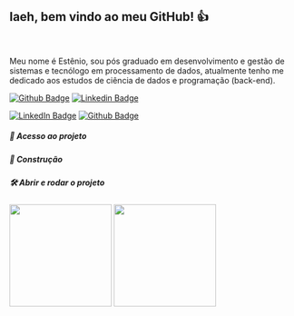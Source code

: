 ## Iaeh, bem vindo ao meu GitHub! 👍

<br>

Meu nome é Estênio, sou pós graduado em desenvolvimento e gestão de sistemas e tecnólogo em processamento de dados, atualmente tenho me dedicado aos estudos de ciência de dados e programação (back-end).

[![Github Badge](https://img.shields.io/badge/-Github-000?style=flat-square&logo=Github&logoColor=white&link=https://github.com/emso-exe)](https://github.com/emso-exe) [![Linkedin Badge](https://img.shields.io/badge/-LinkedIn-blue?style=flat-square&logo=Linkedin&logoColor=white&link=https://www.linkedin.com/in/esteniomariano)](https://www.linkedin.com/in/esteniomariano)

[![LinkedIn Badge](https://img.shields.io/badge/LinkedIn-Profile-informational?style=flat&logo=linkedin&logoColor=white&color=0D76A8)](https://www.linkedin.com/in/esteniomariano)
[![Github Badge](https://img.shields.io/badge/Github-Profile-informational?style=flat&logo=github&logoColor=white&color=333333)](https://github.com/emso-exe)

##### 📁 Acesso ao projeto

##### 🚧 Construção

##### 🛠️ Abrir e rodar o projeto

<img height="180em" src="https://github-readme-stats.vercel.app/api?username=emso-exe&show_icons=true&count_private=true&include_all_commits=true" />
<img height="180em" src="https://github-readme-stats.vercel.app/api/top-langs/?username=emso-exe&layout=compact&langs_count=7"/>
